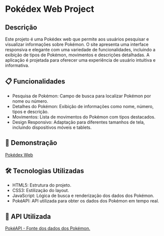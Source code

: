 <h1>Pokédex Web Project</h1>
<h2>Descrição</h2>

<p>Este projeto é uma Pokédex web que permite aos usuários pesquisar e visualizar informações sobre Pokémon. O site apresenta uma interface responsiva e elegante com uma variedade de funcionalidades, incluindo a exibição de tipos de Pokémon, movimentos e descrições detalhadas. A aplicação é projetada para oferecer uma experiência de usuário intuitiva e informativa.</p>

<h2>📋 Funcionalidades</h2>
<ul>
	<li>Pesquisa de Pokémon: Campo de busca para localizar Pokémon por nome ou número.</li>
	<li>Detalhes do Pokémon: Exibição de informações como nome, número, tipos e descrição.</li>
	<li>Movimentos: Lista de movimentos do Pokémon com tipos destacados.</li>
 	<li>Design Responsivo: Adaptação para diferentes tamanhos de tela, incluindo dispositivos móveis e tablets.</li>
</ul>

<h2>🚀 Demonstração</h2>
<p><a href="https://gb-franca.github.io/PokeDex-Imersao-alura/">Pokédex Web</a></p>

<h2>🛠️ Tecnologias Utilizadas</h2>
<ul>
 <li>HTML5: Estrutura do projeto.</li>
 <li>CSS3: Estilização do layout.</li>
 <li>JavaScript: Lógica de busca e renderização dos dados dos Pokémon.</li>
 <li>PokéAPI: API utilizada para obter os dados dos Pokémon em tempo real.</li>
</ul>


<h2>🔗 API Utilizada</h2>
<p><a href="https://pokeapi.co">PokéAPI - Fonte dos dados dos Pokémon.</a></p>


 
